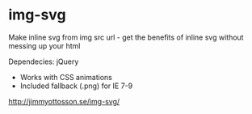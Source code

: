 # img-svg
Make inline svg from img src url - get the benefits of inline svg without messing up your html

Dependecies: jQuery

* Works with CSS animations
* Included fallback (.png) for IE 7-9

http://jimmyottosson.se/img-svg/
